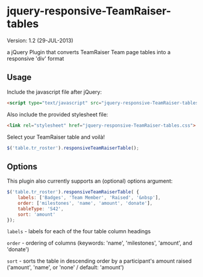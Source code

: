 jquery-responsive-TeamRaiser-tables
=============
Version: 1.2 (29-JUL-2013)

a jQuery Plugin that converts TeamRaiser Team page tables into a responsive 'div' format

Usage
-------------
Include the javascript file after jQuery:
```html
<script type="text/javascript" src="jquery-responsive-TeamRaiser-tables.js"></script>
```

Also include the provided stylesheet file:
```html
<link rel="stylesheet" href="jquery-responsive-TeamRaiser-tables.css">
```

Select your TeamRaiser table and voilà!
```javascript
$('table.tr_roster').responsiveTeamRaiserTable();
```

Options
-------------
This plugin also currently supports an (optional) options argument:
```javascript
$('table.tr_roster').responsiveTeamRaiserTable( {
    labels: ['Badges', 'Team Member', 'Raised', '&nbsp'],
    order: ['milestones', 'name', 'amount', 'donate'],
    tableType: 'S42',
    sort: 'amount'
});
```

`labels` - labels for each of the four table column headings

`order` - ordering of columns (keywords: 'name', 'milestones', 'amount', and 'donate')

`sort` - sorts the table in descending order by a participant's amount raised ('amount', 'name', or 'none' / default: 'amount')





